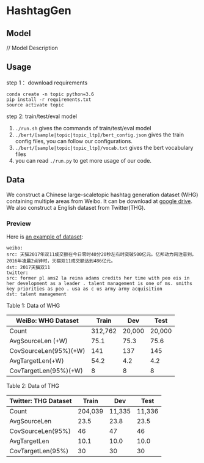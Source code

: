 # HashtagGen


## Model

// Model Description

[comment]: <> (### The code will be released soon.)


## Usage

step 1： download requirements

```
conda create -n topic python=3.6
pip install -r requirements.txt
source activate topic
```

step 2: train/test/eval model

1. `./run.sh` gives the commands of train/test/eval model
2. `./bert/[sample|topic|topic_ltp]/bert_config.json` gives the train config files, you can follow our configurations.
3. `./bert/[sample|topic|topic_ltp]/vocab.txt` gives the bert vocabulary files
4. you can read `./run.py` to get more usage of our code.


## Data

We construct a Chinese large-scaletopic hashtag generation dataset (WHG) containing multiple areas from Weibo. It can be download at [google drive](https://drive.google.com/open?id=1vcJcVXKbVZ0z2acLjH3-e-qCLvFGpies). We also construct a English dataset from Twitter(THG).

### Preview

Here is [an example of dataset](data):
```
weibo:
src: 天猫2017年双11成交额在今日零时40分20秒左右时突破500亿元。亿邦动力网注意到，2016年凌晨2点钟时，天猫双11成交额达到486亿元。
dst: 2017天猫双11
twitter:
src: former pl ams2 la reina adams credits her time with peo eis in her development as a leader . talent management is one of ms. smiths key priorities as peo . usa as c us army army acquisition
dst: talent management
```


Table 1: Data of WHG

WeiBo: WHG Dataset|Train|Dev|Test
-------|-----|---|----
Count |312,762| 20,000| 20,000
AvgSourceLen (+W) |75.1| 75.3 |75.6
CovSourceLen(95%)(+W) |141| 137 |145
AvgTargetLen(+W) |54.2 |4.2| 4.2
CovTargetLen(95%)(+W) |8 |8 |8

Table 2: Data of THG

Twitter: THG Dataset|Train|Dev|Test
-------|-----|---|----
Count |204,039| 11,335| 11,336
AvgSourceLen  |23.5 |23.8 |23.5
CovSourceLen(95%)| 46 |47 |46
AvgTargetLen|10.1| 10.0 |10.0
CovTargetLen(95%)| 30 |30| 30


